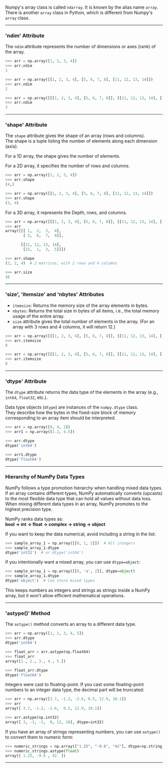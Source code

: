
Numpy's array class is called `ndarray`. It is known by the alias name `array`.     
There is another `array` class in Python, which is different from Numpy's `array` class.

---

### 'ndim' Attribute

The `ndim` attribute represents the number of dimensions or axes (rank) of the array.

```python
>>> arr = np.array([1, 2, 3, 4])
>>> arr.ndim
1

>>> arr = np.array([[1, 2, 3, 4], [5, 6, 7, 8], [11, 12, 13, 14]])
>>> arr.ndim
2

>>> arr = np.array([[[1, 2, 3, 4], [5, 6, 7, 8]], [[11, 12, 13, 14], [15, 1, 3, 5]]])
>>> arr.ndim
3
```

---

### 'shape' Attribute

The `shape` attribute gives the shape of an array (rows and columns).  
The shape is a tuple listing the number of elements along each dimension (axis).

For a 1D array, the shape gives the number of elements.

For a 2D array, it specifies the number of rows and columns.

```python
>>> arr = np.array([1, 2, 3, 4])
>>> arr.shape
(4,)

>>> arr = np.array([[1, 2, 3, 4], [5, 6, 7, 8], [11, 12, 13, 14]])
>>> arr.shape
(3, 4)
```

For a 3D array, it represents the Depth, rows, and columns.

```python
>>> arr = np.array([[[1, 2, 3, 4], [5, 6, 7, 8]], [[11, 12, 13, 14], [15, 1, 3, 5]]])
>>> arr
array([[[ 1,  2,  3,  4],
        [ 5,  6,  7,  8]],

       [[11, 12, 13, 14],
        [15,  1,  3,  5]]])

>>> arr.shape
(2, 2, 4)  # 2 matrices, with 2 rows and 4 columns

>>> arr.size
16
```

---

### 'size', 'itemsize' and 'nbytes' Attributes

- `itemsize`: Returns the memory size of the array elements in bytes.
- `nbytes`: Returns the total size in bytes of all items, i.e., the total memory usage of the entire array.
- `size` attribute gives the total number of elements in the array. (For an array with 3 rows and 4 columns, it will return 12.)

```python
>>> arr = np.array([[[1, 2, 3, 4], [5, 6, 7, 8]], [[11, 12, 13, 14], [15, 1, 3, 5]]], int)
>>> arr.itemsize
8

>>> arr = np.array([[[1, 2, 3, 4], [5, 6, 7, 8]], [[11, 12, 13, 14], [15, 1, 3, 5]]], float)
>>> arr.itemsize
8
```

---

### 'dtype' Attribute

The `dtype` attribute returns the data type of the elements in the array (e.g., `int64`, `float32`, etc.).

Data type objects (`dtype`) are instances of the `numpy.dtype` class.  
They describe how the bytes in the fixed-size block of memory corresponding to an array item should be interpreted.

```python
>>> arr = np.array([0, 4, 2])
>>> arr1 = np.array([1.2, 4.5])

>>> arr.dtype
dtype('int64')

>>> arr1.dtype
dtype('float64')
```

---

### Hierarchy of NumPy Data Types

NumPy follows a type promotion hierarchy when handling mixed data types.  
If an array contains different types, NumPy automatically converts (upcasts) to the most flexible data type that can hold all values without data loss.  
When mixing different data types in an array, NumPy promotes to the highest precision type.

NumPy ranks data types as:  
**bool → int → float → complex → string → object**

If you want to keep the data numerical, avoid including a string in the list:

```python
>>> sample_array_1 = np.array([[0, 1, 2]])  # All integers
>>> sample_array_1.dtype
dtype('int32')  # or dtype('int64')
```

If you intentionally want a mixed array, you can use `dtype=object`:

```python
>>> sample_array_1 = np.array([[0, 'a', 2]], dtype=object)
>>> sample_array_1.dtype
dtype('object')  # Can store mixed types
```

This keeps numbers as integers and strings as strings inside a NumPy array, but it won't allow efficient mathematical operations.

---

### 'astype()' Method

The `astype()` method converts an array to a different data type.

```python
>>> arr = np.array([1, 2, 3, 4, 5])
>>> arr.dtype
dtype('int64')

>>> float_arr = arr.astype(np.float64)
>>> float_arr
array([1., 2., 3., 4., 5.])

>>> float_arr.dtype
dtype('float64')
```

Integers were cast to floating-point. If you cast some floating-point numbers to an integer data type, the decimal part will be truncated:

```python
>>> arr = np.array([3.7, -1.2, -2.6, 0.5, 12.9, 10.1])
>>> arr
array([ 3.7, -1.2, -2.6,  0.5, 12.9, 10.1])

>>> arr.astype(np.int32)
array([ 3, -1, -2,  0, 12, 10], dtype=int32)
```

If you have an array of strings representing numbers, you can use `astype()` to convert them to numeric form:

```python
>>> numeric_strings = np.array(["1.25", "-9.6", "42"], dtype=np.string_)
>>> numeric_strings.astype(float)
array([ 1.25, -9.6 , 42. ])
```

---

